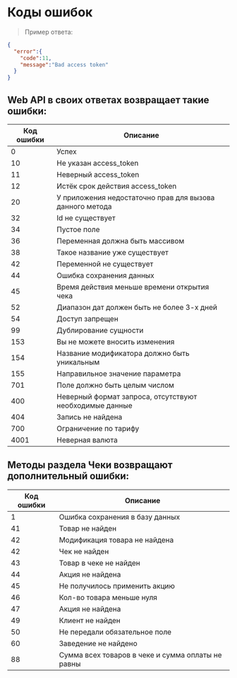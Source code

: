 # Коды ошибок

> Пример ответа:

```json
{  
  "error":{  
    "code":11,
    "message":"Bad access token"
  }
}
```

## Web API в своих ответах возвращает такие ошибки:

Код ошибки | Описание
---------- | -------
0 | Успех
10 | Не указан access_token
11 | Неверный access_token
12 | Истёк срок действия access_token
20 | У приложения недостаточно прав для вызова данного метода
32 | Id не существует
34 | Пустое поле
36 | Переменная должна быть массивом
38 | Такое название уже существует
42 | Переменной не существует
44 | Ошибка сохранения данных
45 | Время действия меньше времени открытия чека
52 | Диапазон дат должен быть не более 3-х дней
54 | Доступ запрещен
99 | Дублирование сущности
153 | Вы не можете вносить изменения
154 | Название модификатора должно быть уникальным
155 | Направильное значение параметра
701 | Поле должно быть целым числом
400 | Неверный формат запроса, отсутствуют необходимые данные
404 | Запись не найдена
700 | Ограничение по тарифу
4001 | Неверная валюта


## Методы раздела **Чеки** возвращают дополнительный ошибки:

Код ошибки | Описание
---------- | -------
1 | Ошибка сохранения в базу данных
41 | Товар не найден
42 | Модификация товара не найдена 
42 | Чек не найден
43 | Товар в чеке не найден 
44 | Акция не найдена 
45 | Не получилось применить акцию 
46 | Кол-во товара меньше нуля 
47 | Акция не найдена
49 | Клиент не найден 
50 | Не передали обязательное поле  
60 | Заведение не найдено 
88 | Сумма всех товаров в чеке и сумма оплаты не равны

